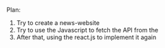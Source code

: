 Plan: 

1. Try to create a news-website
2. Try to use the Javascript to fetch the API from the 
3. After that, using the react.js to implement it again
